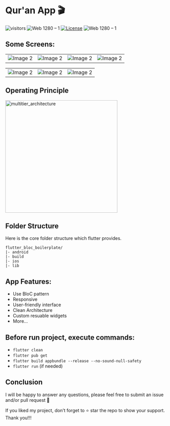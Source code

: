 # Qur'an App 🎬

![visitors](https://visitor-badge.glitch.me/badge?right_color=teal&page_id=vellt/Movies-App) 
![Web 1280 – 1]( https://img.shields.io/badge/made%20with-flutter-blue?style=flat)
[![License](https://img.shields.io/badge/license-MIT-orange)](./LICENSE)
![Web 1280 – 1]( https://img.shields.io/badge/-open%20source-wheat)
## Some Screens:

<table>
  <tr>
    <td><img src="https://github.com/yourSite0/qurani-master/blob/main/screenshots/1.jpg" alt="Image 2"></td>
    <td><img src="https://github.com/yourSite0/qurani-master/blob/main/screenshots/2.jpg" alt="Image 2"></td>
    <td><img src="https://github.com/yourSite0/qurani-master/blob/main/screenshots/3.jpg" alt="Image 2"></td>
    <td><img src="https://github.com/yourSite0/qurani-master/blob/main/screenshots/4.jpg" alt="Image 2"></td>
  </tr>
</table>

<table>
  <tr>
    <td><img src="https://github.com/yourSite0/qurani-master/blob/main/screenshots/5.jpg" alt="Image 2"></td>
    <td><img src="https://github.com/yourSite0/qurani-master/blob/main/screenshots/6.jpg" alt="Image 2"></td>
    <td><img src="https://github.com/yourSite0/qurani-master/blob/main/screenshots/7.jpg" alt="Image 2"></td>
  </tr>
</table>

## Operating Principle
 
<a target="_blank" href="https://volansys.com/wp-content/uploads/2019/07/VOLANSYS_Tiers-of-Architecture-new.jpg"> <img width="350" alt="multitier_architecture" src="https://user-images.githubusercontent.com/61885011/132905821-d68d4792-3f8f-4660-a648-968f353dcb1c.jpg"> </a>

## Folder Structure
Here is the core folder structure which flutter provides.

```
flutter_bloc_boilerplate/
|- android
|- build
|- ios
|- lib
```


## App Features:
* Use BloC pattern
* Responsive
* User-friendly interface
* Clean Architecture
* Custom resuable widgets
* More...


## Before run project, execute commands:
- `flutter clean`
- `flutter pub get`
- `flutter build appbundle --release --no-sound-null-safety` 
- `flutter run` (if needed)

## Conclusion
I will be happy to answer any questions, please feel free to submit an issue and/or pull request 🙂

If you liked my project, don’t forget to ⭐ star the repo to show your support.
Thank you!!!
